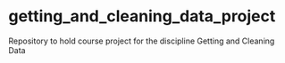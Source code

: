 # getting_and_cleaning_data_project
Repository to hold  course project for the discipline Getting and Cleaning Data
